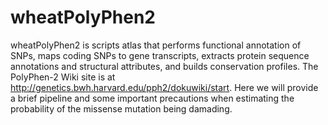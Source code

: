 # wheatPolyPhen2
wheatPolyPhen2 is scripts atlas that performs functional annotation of SNPs, maps coding SNPs to gene transcripts, extracts protein sequence annotations and structural attributes, and builds conservation profiles. The PolyPhen-2 Wiki site is at <http://genetics.bwh.harvard.edu/pph2/dokuwiki/start>. Here we will provide a brief pipeline and some important precautions when estimating the probability of the missense mutation being damading.

## 






